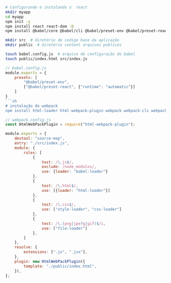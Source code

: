 ```sh
# Configurando e instalando o  react
mkdir myapp
cd myapp
npm init -y
npm install react react-dom -D
npm install @babel/core @babel/cli @babel/preset-env @babel/preset-react babel-loader -D  # baixando o babel para desenvolvimento
```

```sh
mkdir src  # diretório de codigo base da aplicação
mkdir public  # diretório content arquivos publicos

touch babel.config.js  # arquivo de configuração do babel
touch public/index.html src/index.js
```

```js
// babel.config.js
module.exports = {
    presets: [
        "@babel/preset-env",
        ["@babel/preset-react", {"runtime": "automatic"}]
    ]
}
```sh
# instalação do webpack
npm install html-loader html-webpack-plugin webpack webpack-cli webpack-dev-server style-loader css-loader file-loader -D
```

```js
// webpack.config.js
const HtmlWebPackPlugin = require("html-webpack-plugin");

module.exports = {
    devtool: "source-map",
    entry: "./src/index.js",
    module: {
        rules: [
            {
                test: /\.js$/,
                exclude: /node_modules/,
                use: {loader: "babel-loader"}
            },
            {
                test: /\.html$/,
                use: [{loader: "html-loader"}]
            },
            {
                test: /\.css$/,
                use: ["style-loader", "css-loader"]
            },
            {
                test: /\.(png|jpe?g|gif)$/i,
                use: ["file-loader"]
            },
        ]
    },
    resolve: {
        extensions: [".js", ".jsx"],
    },
    plugin: new HtmlWebPackPlugin({
        template: "./public/index.html",
    }),
};
```
